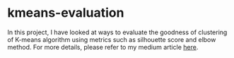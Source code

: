 # kmeans-evaluation
 
In this project, I have looked at ways to evaluate the goodness of clustering of K-means algorithm using metrics such as silhouette score and elbow method. For more details, please refer to my medium article [here](https://rahulkhandelwal.medium.com/evaluating-goodness-of-clustering-for-unsupervised-learning-case-ccebcfd1d4f1).
